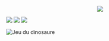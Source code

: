 <p align="center">
	<img src="https://lanyard-profile-readme.vercel.app/api/1004522003157499935?hideTimestamp=true&hideBadges=true"/>
</p>

<div> 
  <a href="lien_soon" target="_blank"><img src="https://img.shields.io/badge/Youtube-channel-red" target="_blank"></a>
 <a href="https://discord.gg/M382MpNAtm" target="_blank"><img src="https://img.shields.io/badge/Discord-server-informational" target="_blank"></a>
 <a href="https://t.me/kazamaXfantanyl" target="_blank"><img src="https://img.shields.io/badge/Telegram-click%20us-blue" target="_blank"></a>
  
 
  ![Jeu du dinosaure](https://raw.githubusercontent.com/samuelsimoes/chrome-dino-game/master/preview.gif)
 
</div>
